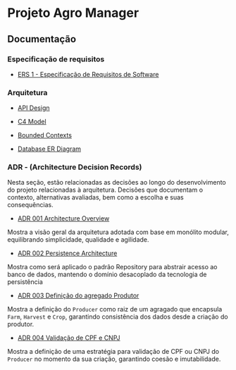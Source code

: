 # Projeto Agro Manager

## Documentação

### Especificação de requisitos

- [ERS 1 - Especificação de Requisitos de Software](https://github.com/vieira-a/agro-manager/blob/main/docs/requisitos/001-especificacao-requisitos.md)

### Arquitetura

- [API Design](https://github.com/vieira-a/agro-manager/blob/main/docs/arquitetura/001-api-design.md)

- [C4 Model](https://github.com/vieira-a/agro-manager/blob/main/docs/arquitetura/002-c4-model.md)

- [Bounded Contexts](https://github.com/vieira-a/agro-manager/blob/main/docs/arquitetura/003-bounded-contexts.md)

- [Database ER Diagram](https://github.com/vieira-a/agro-manager/blob/main/docs/arquitetura/004-erd-diagram.md)

### ADR - (Architecture Decision Records)

Nesta seção, estão relacionadas as decisões ao longo do desenvolvimento do projeto relacionadas à arquitetura. Decisões que documentam o contexto, alternativas avaliadas, bem como a escolha e suas consequências.

- [ADR 001 Architecture Overview](https://github.com/vieira-a/agro-manager/blob/main/docs/adr/001-architecture-overview.md)

Mostra a visão geral da arquitetura adotada com base em monólito modular, equilibrando simplicidade, qualidade e agilidade.

- [ADR 002 Persistence Architecture](https://github.com/vieira-a/agro-manager/blob/main/docs/adr/002-persistence-architecture.md)

Mostra como será aplicado o padrão Repository para abstrair acesso ao banco de dados, mantendo o domínio desacoplado da tecnologia de persistência

- [ADR 003 Definição do agregado Produtor](https://github.com/vieira-a/agro-manager/blob/main/docs/adr/003-producer-aggregate-root-definition.md)

Mostra a definição do `Producer` como raiz de um agragado que encapsula `Farm`, `Harvest` e `Crop`, garantindo consistência dos dados desde a criação do produtor.

- [ADR 004 Validação de CPF e CNPJ](https://github.com/vieira-a/agro-manager/blob/main/docs/adr/004-cpf-cnpj-validator.md)

Mostra a definição de uma estratégia para validação de CPF ou CNPJ do `Producer` no momento da sua criação, garantindo coesão e imutabilidade.
